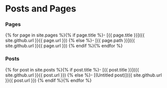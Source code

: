 # Posts and Pages

### Pages
{% for page in site.pages %}{% if page.title %}- [{{ page.title }}]({{ site.github.url }}{{ page.url }})
{% else %}- [{{ page.path }}]({{ site.github.url }}{{ page.url }})
{% endif %}{% endfor %}

### Posts
{% for post in site.posts %}{% if post.title %}- [{{ post.title }}]({{ site.github.url }}{{ post.url }})
{% else %}- [(Untitled post)]({{ site.github.url }}{{ post.url }})
{% endif %}{% endfor %}
